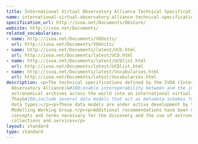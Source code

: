 ```yaml
---
title: International Virtual Observatory Alliance Technical Specifications
name: international-virtual-observatory-alliance-technical-specifications
specification_url: http://ivoa.net/Documents/ObsCore/
website: http://ivoa.net/Documents/
related_vocabularies:
- name: http://ivoa.net/Documents/VOUnits/
  url: http://ivoa.net/Documents/VOUnits/
- name: http://ivoa.net/Documents/latest/UCD.html
  url: http://ivoa.net/Documents/latest/UCD.html
- name: http://ivoa.net/Documents/latest/UCDlist.html
  url: http://ivoa.net/Documents/latest/UCDlist.html
- name: http://ivoa.net/Documents/latest/Vocabularies.html
  url: http://ivoa.net/Documents/latest/Vocabularies.html
description: <p>The technical specifications defined by the IVOA (International Virtual
  Observatory Alliance)&#160;enable interoperability between and the integration of
  astronomical archives across the world into an international virtual observatory.
  They&#160;include several data models that act as metadata schemas for particular
  data types:</p><p>These data models are under active development by the IVOA Data
  Modelling Working Group.</p><p>Additional recommendations have been made for metadata
  concepts and terms necessary for the discovery and the use of astronomical data
  collections and services</p>
layout: standard
type: standard
---
```


